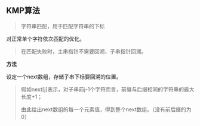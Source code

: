 ## KMP算法

> 字符串匹配，用于匹配字符串的下标

对正常单个字符依次匹配的优化。

> 在匹配失败时，主串指针不需要回溯，子串指针回溯。

**方法**

设定一个next数组，存储子串下标要回溯的位置。

> 假如next[j]表示，对子串前j-1个字符而言，前缀与后缀相同的字符串的最大长度+1；
>
> 由此给出next数组的每一个元素值，得到整个next数组。（没有前后缀的为0）

